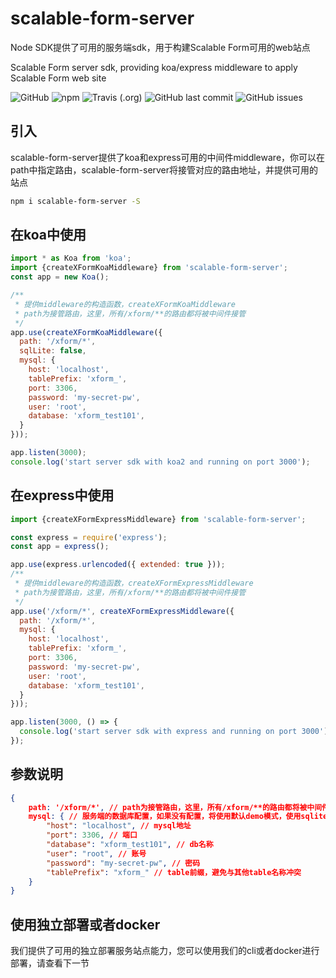 # scalable-form-server
Node SDK提供了可用的服务端sdk，用于构建Scalable Form可用的web站点

Scalable Form server sdk, providing koa/express middleware to apply Scalable Form web site

![GitHub](https://img.shields.io/github/license/alibaba/scalable-form-platform?style=flat)
![npm](https://img.shields.io/npm/v/scalable-form-antd?color=blue&style=flat)
![Travis (.org)](https://api.travis-ci.com/alibaba/scalable-form-platform.svg?branch=daily%2F0.0.2)
![GitHub last commit](https://img.shields.io/github/last-commit/alibaba/scalable-form-platform?style=flat)
![GitHub issues](https://img.shields.io/github/issues/alibaba/scalable-form-platform)

## 引入
scalable-form-server提供了koa和express可用的中间件middleware，你可以在path中指定路由，scalable-form-server将接管对应的路由地址，并提供可用的站点
```bash
npm i scalable-form-server -S
```

## 在koa中使用
```javascript
import * as Koa from 'koa';
import {createXFormKoaMiddleware} from 'scalable-form-server';
const app = new Koa();

/**
 * 提供middleware的构造函数，createXFormKoaMiddleware
 * path为接管路由，这里，所有/xform/**的路由都将被中间件接管
 */
app.use(createXFormKoaMiddleware({
  path: '/xform/*',
  sqlLite: false,
  mysql: {
    host: 'localhost',
    tablePrefix: 'xform_',
    port: 3306,
    password: 'my-secret-pw',
    user: 'root',
    database: 'xform_test101',
  }
}));

app.listen(3000);
console.log('start server sdk with koa2 and running on port 3000');
```

## 在express中使用
```javascript
import {createXFormExpressMiddleware} from 'scalable-form-server';

const express = require('express');
const app = express();

app.use(express.urlencoded({ extended: true }));
/**
 * 提供middleware的构造函数，createXFormExpressMiddleware
 * path为接管路由，这里，所有/xform/**的路由都将被中间件接管
 */
app.use('/xform/*', createXFormExpressMiddleware({
  path: '/xform/*',
  mysql: {
    host: 'localhost',
    tablePrefix: 'xform_',
    port: 3306,
    password: 'my-secret-pw',
    user: 'root',
    database: 'xform_test101',
  }
}));

app.listen(3000, () => {
  console.log('start server sdk with express and running on port 3000');
});

```

## 参数说明
```json
{
    path: '/xform/*', // path为接管路由，这里，所有/xform/**的路由都将被中间件接管
    mysql: { // 服务端的数据库配置，如果没有配置，将使用默认demo模式，使用sqlite
        "host": "localhost", // mysql地址
        "port": 3306, // 端口
        "database": "xform_test101", // db名称
        "user": "root", // 账号
        "password": "my-secret-pw", // 密码
        "tablePrefix": "xform_" // table前缀，避免与其他table名称冲突
    }
}
```

## 使用独立部署或者docker
我们提供了可用的独立部署服务站点能力，您可以使用我们的cli或者docker进行部署，请查看下一节
